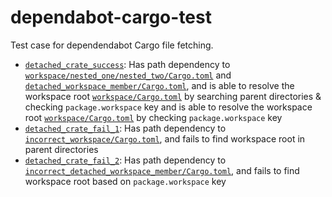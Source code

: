 # dependabot-cargo-test

Test case for dependendabot Cargo file fetching.

- [`detached_crate_success`](detached_crate_success/Cargo.toml): Has path dependency to [`workspace/nested_one/nested_two/Cargo.toml`](workspace/nested_one/nested_two/Cargo.toml)
and [`detached_workspace_member/Cargo.toml`](detached_workspace_member/Cargo.toml), and is able to resolve the workspace root [`workspace/Cargo.toml`](workspace/Cargo.toml) by searching
parent directories & checking `package.workspace` key and is able to resolve the workspace root [`workspace/Cargo.toml`](workspace/Cargo.toml) by checking `package.workspace` key
- [`detached_crate_fail_1`](detached_crate_fail_1/Cargo.toml): Has path dependency to [`incorrect_workspace/Cargo.toml`](incorrect_workspace/Cargo.toml),
and fails to find workspace root in parent directories
- [`detached_crate_fail_2`](detached_crate_fail_2/Cargo.toml): Has path dependency to [`incorrect_detached_workspace_member/Cargo.toml`](incorrect_detached_workspace_member/Cargo.toml),
and fails to find workspace root based on `package.workspace` key
